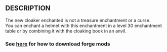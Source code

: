## DESCRIPTION
The new cloaker enchanted is not a treasure enchantment or a curse.  
You can enchant a helmet with this enchantment in a level 30 enchantment table or by combining it with the cloaking book in an anvil.  
### See [here](https://www.hostinger.com/tutorials/how-to-install-minecraft-mods) for how to download forge mods
